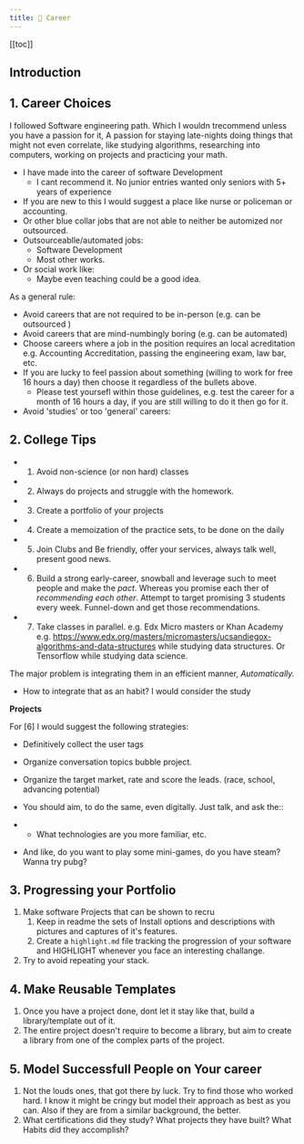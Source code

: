 ```yaml
---
title: 💼 Career
---
```



[[toc]]

## Introduction


## 1. Career Choices

I followed Software engineering path. Which I wouldn trecommend unless you have a passion for it, A passion for staying late-nights doing things that might not even correlate, like studying algorithms, researching into computers, working on projects and practicing your math.

- I have made into the career of software Development
  - I cant recommend it. No junior entries wanted only seniors with 5+ years of experience
- If you are new to this I would suggest a place like nurse or policeman or accounting.
- Or other blue collar jobs that are not able to neither be automized nor outsourced.
- Outsourceablle/automated jobs: 
  - Software Development
  - Most other works.
- Or social work like:
  - Maybe even teaching could be a good idea.

As a general rule:
- Avoid careers that are not required to be in-person (e.g. can be outsourced )
- Avoid careers that are mind-numbingly boring (e.g. can be automated)
- Choose careers where a job in the position requires an local acreditation e.g. Accounting Accreditation, passing the engineering exam, law bar, etc.
- If you are lucky to feel passion about something (willing to work for free 16 hours a day) then choose it regardless of the bullets above.
  - Please test yoursefl within those guidelines, e.g. test the career for a month of 16 hours a day, if you are still willing to do it then go for it.
- Avoid 'studies' or too 'general' careers: 

## 2. College Tips

- 1. Avoid non-science (or non hard) classes
- 2. Always do projects and struggle with the homework.
- 3. Create a portfolio of your projects
- 4. Create a memoization of the practice sets, to be done on the daily
- 5. Join Clubs and Be friendly, offer your services, always talk well, present good news.
- 6. Build a strong early-career, snowball and leverage such to meet people and make the *pact*. Whereas you promise each ther of *recommending each other*. Attempt to target promising 3 students every week. Funnel-down and get those recommendations.
- 7. Take classes in parallel. e.g. Edx Micro masters or Khan Academy e.g. https://www.edx.org/masters/micromasters/ucsandiegox-algorithms-and-data-structures while studying data structures. Or Tensorflow while studying data science.



The major problem is integrating them in an efficient manner, *Automatically.*
- How to integrate that as an habit? I would consider the study

**Projects**

For [6] I would suggest the following strategies:

- Definitively collect the user tags
- Organize conversation topics bubble project.
- Organize the target market, rate and score the leads. (race, school, advancing potential)

- You should aim, to do the same, even digitally. Just talk, and ask the::
- - What technologies are you more familiar, etc.
- And like, do you want to play some mini-games, do you have steam? Wanna try pubg?


## 3. Progressing your Portfolio

1. Make software Projects that can be shown to recru
   1. Keep in readme the sets of Install options and descriptions with pictures and captures of it's features.
   2. Create a `highlight.md` file tracking the progression of your software and HIGHLIGHT whenever you face an interesting challange.
2. Try to avoid repeating your stack.

## 4. Make Reusable Templates


1. Once you have a project done, dont let it stay like that, build a library/template out of it.
2. The entire project doesn't require to become a library, but aim to create a library from one of the complex parts of the project.


## 5. Model Successfull People on Your career

1. Not the louds ones, that got there by luck. Try to find those who worked hard. I know it might be cringy but model their approach as best as you can. Also if they are from a similar background, the better.
2. What certifications did they study? What projects they have built? What Habits did they accomplish?








